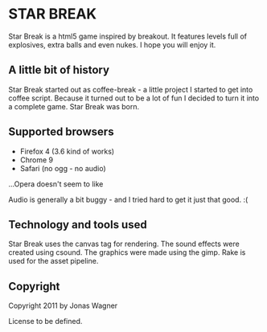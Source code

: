 STAR BREAK
==========

Star Break is a html5 game inspired by breakout. It features 
levels full of explosives, extra balls and even nukes. 
I hope you will enjoy it.

A little bit of history
-----------------------
Star Break started out as coffee-break - a little project
I started to get into coffee script. Because it turned out
to be a lot of fun I decided to turn it into a complete game.
Star Break was born.

Supported browsers
------------------
 * Firefox 4 (3.6 kind of works)
 * Chrome 9
 * Safari (no ogg - no audio)

...Opera doesn't seem to like <audio> and crashes.

Audio is generally a bit buggy - and I tried hard to get it just that
good. :(

Technology and tools used
-------------------------
Star Break uses the canvas tag for rendering. The sound effects
were created using csound. The graphics were made using the gimp.
Rake is used for the asset pipeline.

Copyright
-------
Copyright 2011 by Jonas Wagner

License to be defined.
